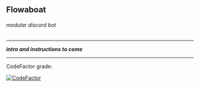 ## Flowaboat
###### modular discord bot

---

**_intro and instructions to come_**

---

CodeFactor grade:

[![CodeFactor](https://www.codefactor.io/repository/github/zivoy/flowaboat/badge/pythonized)](https://www.codefactor.io/repository/github/zivoy/flowaboat/overview/pythonized)
